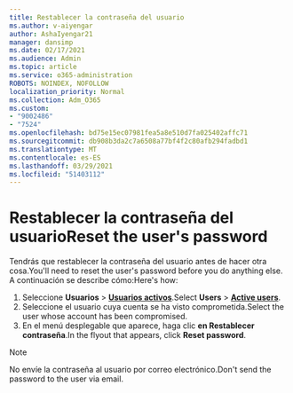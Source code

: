 ```yaml
---
title: Restablecer la contraseña del usuario
ms.author: v-aiyengar
author: AshaIyengar21
manager: dansimp
ms.date: 02/17/2021
ms.audience: Admin
ms.topic: article
ms.service: o365-administration
ROBOTS: NOINDEX, NOFOLLOW
localization_priority: Normal
ms.collection: Adm_O365
ms.custom:
- "9002486"
- "7524"
ms.openlocfilehash: bd75e15ec07981fea5a8e510d7fa025402affc71
ms.sourcegitcommit: db908b3da2c7a6508a77bf4f2c80afb294fadbd1
ms.translationtype: MT
ms.contentlocale: es-ES
ms.lasthandoff: 03/29/2021
ms.locfileid: "51403112"
---
```

# <a name="reset-the-users-password"></a><span data-ttu-id="f5db4-102">Restablecer la contraseña del usuario</span><span class="sxs-lookup"><span data-stu-id="f5db4-102">Reset the user's password</span></span>

<span data-ttu-id="f5db4-103">Tendrás que restablecer la contraseña del usuario antes de hacer otra cosa.</span><span class="sxs-lookup"><span data-stu-id="f5db4-103">You'll need to reset the user's password before you do anything else.</span></span> <span data-ttu-id="f5db4-104">A continuación se describe cómo:</span><span class="sxs-lookup"><span data-stu-id="f5db4-104">Here's how:</span></span>

1. <span data-ttu-id="f5db4-105">Seleccione **Usuarios**  >  **[Usuarios activos](https://go.microsoft.com/fwlink/p/?linkid=834822)**.</span><span class="sxs-lookup"><span data-stu-id="f5db4-105">Select **Users** > **[Active users](https://go.microsoft.com/fwlink/p/?linkid=834822)**.</span></span>
1. <span data-ttu-id="f5db4-106">Seleccione el usuario cuya cuenta se ha visto comprometida.</span><span class="sxs-lookup"><span data-stu-id="f5db4-106">Select the user whose account has been compromised.</span></span>
1. <span data-ttu-id="f5db4-107">En el menú desplegable que aparece, haga clic **en Restablecer contraseña**.</span><span class="sxs-lookup"><span data-stu-id="f5db4-107">In the flyout that appears, click **Reset password**.</span></span>

> [!NOTE]
> <span data-ttu-id="f5db4-108">No envíe la contraseña al usuario por correo electrónico.</span><span class="sxs-lookup"><span data-stu-id="f5db4-108">Don't send the password to the user via email.</span></span>
